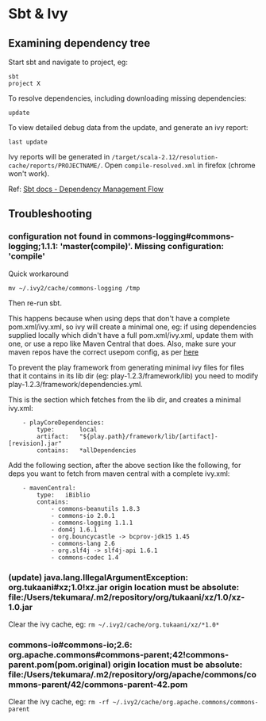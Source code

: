 # Sbt & Ivy

## Examining dependency tree

Start sbt and navigate to project, eg:

```
sbt
project X
```

To resolve dependencies, including downloading missing dependencies:

```
update
```

To view detailed debug data from the update, and generate an ivy report:

```
last update
```

Ivy reports will be generated in `/target/scala-2.12/resolution-cache/reports/PROJECTNAME/`. Open `compile-resolved.xml` in firefox (chrome won't work).

Ref: [Sbt docs - Dependency Management Flow](http://www.scala-sbt.org/0.12.1/docs/Detailed-Topics/Dependency-Management-Flow.html)

## Troubleshooting

### configuration not found in commons-logging#commons-logging;1.1.1: 'master(compile)'. Missing configuration: 'compile'

Quick workaround

```
mv ~/.ivy2/cache/commons-logging /tmp
```

Then re-run sbt.

This happens because when using deps that don't have a complete pom.xml/ivy.xml, so ivy will create a minimal one, eg: if using dependencies supplied locally which didn't have a full pom.xml/ivy.xml, update them with one, or use a repo like Maven Central that does. Also, make sure your maven repos have the correct usepom config, as per [here](http://lightguard-jp.blogspot.com.au/2009/04/ivy-configurations-when-pulling-from.html)

To prevent the play framework from generating minimal ivy files for files that it contains in its lib dir (eg: play-1.2.3/framework/lib) you need to modify play-1.2.3/framework/dependencies.yml.

This is the section which fetches from the lib dir, and creates a minimal ivy.xml:

```
    - playCoreDependencies:
        type:       local
        artifact:   "${play.path}/framework/lib/[artifact]-[revision].jar"
        contains:   *allDependencies
```

Add the following section, after the above section like the following, for deps you want to fetch from maven central with a complete ivy.xml:

```
    - mavenCentral:
        type:   iBiblio
        contains:
            - commons-beanutils 1.8.3
            - commons-io 2.0.1
            - commons-logging 1.1.1
            - dom4j 1.6.1
            - org.bouncycastle -> bcprov-jdk15 1.45
            - commons-lang 2.6
            - org.slf4j -> slf4j-api 1.6.1
            - commons-codec 1.4
```

### (update) java.lang.IllegalArgumentException: org.tukaani#xz;1.0!xz.jar origin location must be absolute: file:/Users/tekumara/.m2/repository/org/tukaani/xz/1.0/xz-1.0.jar

Clear the ivy cache, eg: `rm ~/.ivy2/cache/org.tukaani/xz/*1.0*`

### commons-io#commons-io;2.6: org.apache.commons#commons-parent;42!commons-parent.pom(pom.original) origin location must be absolute: file:/Users/tekumara/.m2/repository/org/apache/commons/commons-parent/42/commons-parent-42.pom

Clear the ivy cache, eg: `rm -rf ~/.ivy2/cache/org.apache.commons/commons-parent`

